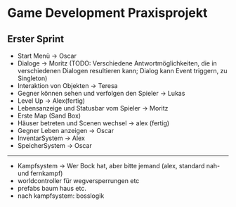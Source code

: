 # Game Development Praxisprojekt
## Erster Sprint
- Start Menü -> Oscar
- Dialoge -> Moritz (TODO: Verschiedene Antwortmöglichkeiten, die in verschiedenen Dialogen resultieren kann; Dialog kann Event triggern, zu Singleton)
- Interaktion von Objekten -> Teresa
- Gegner können sehen und verfolgen den Spieler -> Lukas
- Level Up -> Alex(fertig)
- Lebensanzeige und Statusbar vom Spieler -> Moritz
- Erste Map (Sand Box)
- Häuser betreten und Scenen wechsel -> alex (fertig)
- Gegner Leben anzeigen -> Oscar
- InventarSystem -> Alex
- SpeicherSystem -> Oscar
- ---------------------------------------------------------------------------------------------
- Kampfsystem -> Wer Bock hat, aber bitte jemand (alex, standard nah- und fernkampf)
- worldcontroller für wegversperrungen etc
- prefabs baum haus etc.
- nach kampfsystem: bosslogik
